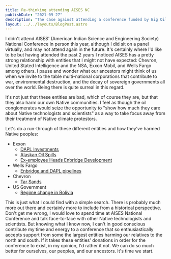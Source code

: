```yaml
---
title: Re-thinking attending AISES NC
publishDate: "2021-09-27"
description: "The case against attending a conference funded by Big Oil"
layout: ../../layouts/BlogPost.astro
---
```


I didn't attend AISES' (American Indian Science and Engineering Society) National Conference in person this year, although I did sit on a panel virtually, and may not attend again in the future. It's certainly where I'd like to be but having attended the past 2 years I noticed AISES has a pretty strong relationship with entities that I might not have expected: Chevron, United Stated Intelligence and the NSA, Exxon Mobil, and Wells Fargo among others. I pause and wonder what our ancestors might think of us when we invite to the table multi-national corporations that contribute to war, environmental destruction, and the decay of sovereign governments all over the world. Being there is quite surreal in this regard.

It's not just that these entities are bad, which of course they are, but that they also harm our own Native communities. I feel as though the oil conglomerates would seize the opportunity to "show how much they care about Native technologists and scientists" as a way to take focus away from their treatment of Native climate protestors.

Let's do a run-through of these different entities and how they've harmed Native peoples:

- Exxon
  - [DAPL Investments](https://wallstreetwatchdogs.com/2021/04/05/exxon-sues-energy-transfer/)
  - [Alaskan Oil Spills](https://www.ran.org/the-understory/extreme_energy_injustice/)
  - [Ex-employee Heads Enbridge Development](https://gizmodo.com/amazons-former-security-chief-is-now-guarding-the-line-1847724615)
- Wells Fargo
  - [Enbridge and DAPL pipelines](https://www.sierraclub.org/compass/2017/12/wells-fargo-has-choice-make-keystone-xl-tar-sands-double-down-or-divest)
- Chevron
  - [Tar Sands](https://www.reuters.com/article/us-chevron-divestiture-canada-idUSKBN17F1S7)
- US Government
  - [Regime change in Bolivia](https://fpif.org/ending-regime-change-in-bolivia-and-the-world/)

This is just what I could find with a simple search. There is probably much more out there and certainly more to include from a historical perspective. Don't get me wrong, I would love to spend time at AISES National Conference and talk face-to-face with other Native technologists and scientists. But knowing what I know now, I can't in good conscious contribute my time and energy to a conference that so enthusiastically accepts support from some the largest entities harming our relatives to the north and south. If it takes these entities' donations in order for the conference to exist, in my opinion, I'd rather it not. We can do so much better for ourselves, our peoples, and our ancestors. It's time we start.





